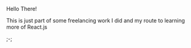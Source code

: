 Hello There!

This is just part of some freelancing work I did and my route to learning more of React.js

;-;

